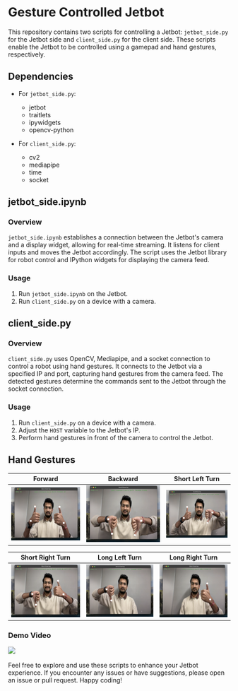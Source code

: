 # Gesture Controlled Jetbot

This repository contains two scripts for controlling a Jetbot: `jetbot_side.py` for the Jetbot side and `client_side.py` for the client side. These scripts enable the Jetbot to be controlled using a gamepad and hand gestures, respectively.

## Dependencies

- For `jetbot_side.py`:
  - jetbot
  - traitlets
  - ipywidgets
  - opencv-python

- For `client_side.py`:
  - cv2
  - mediapipe
  - time
  - socket

## jetbot_side.ipynb

### Overview

`jetbot_side.ipynb` establishes a connection between the Jetbot's camera and a display widget, allowing for real-time streaming. It listens for client inputs and moves the Jetbot accordingly. The script uses the Jetbot library for robot control and IPython widgets for displaying the camera feed.

### Usage

1. Run `jetbot_side.ipynb` on the Jetbot.
2. Run `client_side.py` on a device with a camera.

## client_side.py

### Overview

`client_side.py` uses OpenCV, Mediapipe, and a socket connection to control a robot using hand gestures. It connects to the Jetbot via a specified IP and port, capturing hand gestures from the camera feed. The detected gestures determine the commands sent to the Jetbot through the socket connection.

### Usage

1. Run `client_side.py` on a device with a camera.
2. Adjust the `HOST` variable to the Jetbot's IP.
3. Perform hand gestures in front of the camera to control the Jetbot.

## Hand Gestures


| Forward | Backward | Short Left Turn |
|:-------------------------:|:-------------------------:|:-------------------------:|
|<img src="https://github.com/HarshShroff/GestureControlledJetbot/blob/main/docs/imgs/forward.png" alt="Forward" width="100%">|  <img src="https://github.com/HarshShroff/GestureControlledJetbot/blob/main/docs/imgs/backward.png" alt="Backward" width="100%">|<img src="https://github.com/HarshShroff/GestureControlledJetbot/blob/main/docs/imgs/sleft.png" alt="Short Left Turn" width="100%">


| Short Right Turn | Long Left Turn | Long Right Turn |
|:-------------------------:|:-------------------------:|:-------------------------:|
|<img src="https://github.com/HarshShroff/GestureControlledJetbot/blob/main/docs/imgs/sright.png" alt="Forward" width="100%">|  <img src="https://github.com/HarshShroff/GestureControlledJetbot/blob/main/docs/imgs/lleft.png" alt="Backward" width="100%">|<img src="https://github.com/HarshShroff/GestureControlledJetbot/blob/main/docs/imgs/lright.png" alt="Short Left Turn" width="100%">


### Demo Video

[<img src="https://github.com/HarshShroff/GestureControlledJetbot/blob/main/docs/imgs/cover.png">](https://drive.google.com/file/d/1hnb25JeQzMP0U4jyhdVHA5woU9TRMHZe/preview)


Feel free to explore and use these scripts to enhance your Jetbot experience. If you encounter any issues or have suggestions, please open an issue or pull request. Happy coding!
